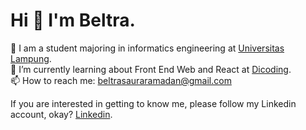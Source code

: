 # Hi 👋 I'm Beltra.  
 
👩 I am a student majoring in informatics engineering at [Universitas Lampung](https://www.unila.ac.id/).  
🌱 I’m currently learning about Front End Web and React at [Dicoding](https://www.dicoding.com/).   
📫 How to reach me: beltrasauraramadan@gmail.com  

If you are interested in getting to know me, please follow my Linkedin account, okay? [Linkedin](https://www.linkedin.com/in/beltra-saura-rahmadan-9976b31b9/).

